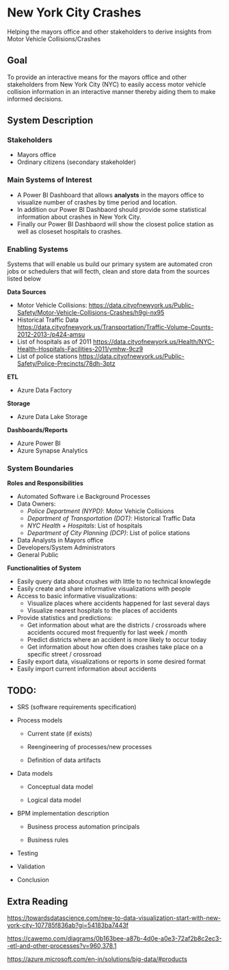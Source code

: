 # New York City Crashes

Helping the mayors office and other stakeholders to derive insights from Motor Vehicle Collisions/Crashes

## Goal

To provide an interactive means for the mayors office and other stakeholders from New York City (NYC) to easily access motor vehicle collision information in an interactive manner thereby aiding them to make informed decisions.

## System Description

### Stakeholders

* Mayors office
* Ordinary citizens (secondary stakeholder)

### Main Systems of Interest
* A Power BI Dashboard that allows **analysts** in the mayors office to visualize number of crashes by time period and location. 
* In addition our Power BI Dashbaord should provide some statistical information about crashes in New York City.
* Finally our Power BI Dashbaord will show the closest police station as well as closeset hospitals to crashes.

### Enabling Systems
Systems that will enable us build our primary system are automated cron jobs or schedulers that will fecth, clean and store data from the sources listed below

**Data Sources**

* Motor Vehicle Collisions:
  https://data.cityofnewyork.us/Public-Safety/Motor-Vehicle-Collisions-Crashes/h9gi-nx95
* Historical Traffic Data
  https://data.cityofnewyork.us/Transportation/Traffic-Volume-Counts-2012-2013-/p424-amsu
* List of hospitals as of 2011
  https://data.cityofnewyork.us/Health/NYC-Health-Hospitals-Facilities-2011/ymhw-9cz9
* List of police stations
  https://data.cityofnewyork.us/Public-Safety/Police-Precincts/78dh-3ptz

**ETL**
* Azure Data Factory

**Storage**
* Azure Data Lake Storage

**Dashboards/Reports**
* Azure Power BI
* Azure Synapse Analytics

### System Boundaries
**Roles and Responsibilities**

* Automated Software i.e Background Processes
* Data Owners:
  - *Police Department (NYPD)*: Motor Vehicle Collisions
  - *Department of Transportation (DOT)*: Historical Traffic Data
  - *NYC Health + Hospitals*: List of hospitals
  - *Department of City Planning (DCP)*: List of police stations
* Data Analysts in Mayors office
* Developers/System Administrators
* General Public


**Functionalities of System**

* Easily query data about crushes with little to no technical knowlegde
* Easily create and share informative visualizations with people
* Access to basic informative visualizations:
  * Visualize places where accidents happened for last several days
  * Visualize nearest hospitals to the places of accidents
* Provide statistics and predictions:
  * Get information about what are the districts / crossroads where accidents occured most frequently for last week / month
  * Predict districts where an accident is more likely to occur today
  * Get information about how often does crashes take place on a specific street / crossroad
* Easily export data, visualizations or reports in some desired format
* Easily import current information about accidents




## TODO:

* SRS (software requirements specification) 

* Process models 

  * Current state (if exists) 

  * Reengineering of processes/new processes 

  * Definition of data artifacts 

* Data models 

  * Conceptual data model 

  * Logical data model 

* BPM implementation description 

  * Business process automation principals 

  * Business rules 

* Testing 

* Validation 

* Conclusion 



## Extra Reading

https://towardsdatascience.com/new-to-data-visualization-start-with-new-york-city-107785f836ab?gi=54183ba7443f

https://cawemo.com/diagrams/0b163bee-a87b-4d0e-a0e3-72af2b8c2ec3--etl-and-other-processes?v=960,378,1


https://azure.microsoft.com/en-in/solutions/big-data/#products
